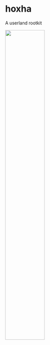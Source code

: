 # hoxha
A userland rootkit 

<img src="https://upload.wikimedia.org/wikipedia/commons/f/fe/Enver_Hoxha_%28portret%29.jpg" align="center" width="50%" height="50%" />
